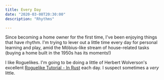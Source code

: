 ```yaml
---
title: Every Day
date: "2020-03-08T20:30:00"
description: "Rhythms"

---
```


Since becoming a home owner for the first time, I've been enjoying things that have rhythm. I'm trying to lever out a little time every day for personal learning and play, amid the Möbius-like stream of house-related tasks (buying a home built in the 1950s has its moments!)

I like Roguelikes. I'm going to be doing a little of Herbert Wolverson's excellent [Roguelike Tutorial - In Rust](https://bfnightly.bracketproductions.com/rustbook/chapter_0.html) each day. I suspect sometimes a *very* little.
